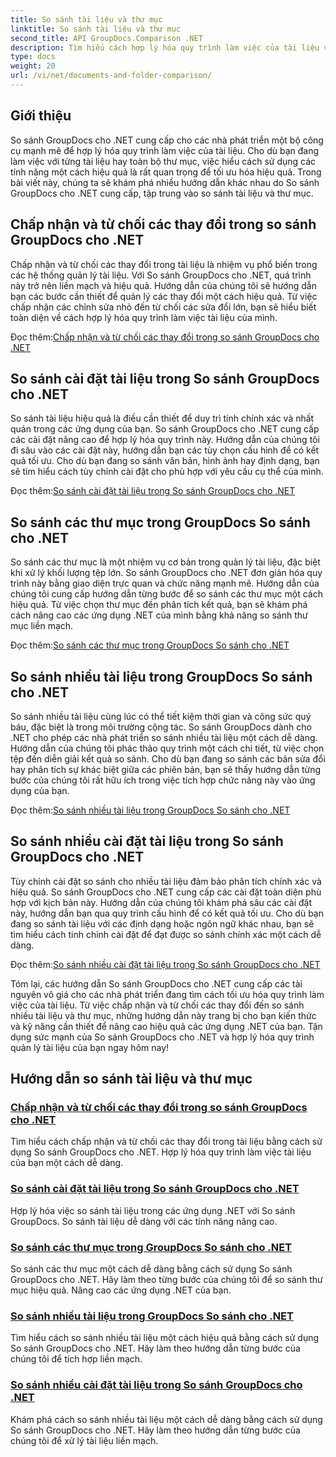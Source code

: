 ```yaml
---
title: So sánh tài liệu và thư mục
linktitle: So sánh tài liệu và thư mục
second_title: API GroupDocs.Comparison .NET
description: Tìm hiểu cách hợp lý hóa quy trình làm việc của tài liệu với hướng dẫn So sánh GroupDocs cho .NET. Chấp nhận, từ chối các thay đổi và so sánh tài liệu và thư mục một cách dễ dàng.
type: docs
weight: 20
url: /vi/net/documents-and-folder-comparison/
---
```

## Giới thiệu

So sánh GroupDocs cho .NET cung cấp cho các nhà phát triển một bộ công cụ mạnh mẽ để hợp lý hóa quy trình làm việc của tài liệu. Cho dù bạn đang làm việc với từng tài liệu hay toàn bộ thư mục, việc hiểu cách sử dụng các tính năng một cách hiệu quả là rất quan trọng để tối ưu hóa hiệu quả. Trong bài viết này, chúng ta sẽ khám phá nhiều hướng dẫn khác nhau do So sánh GroupDocs cho .NET cung cấp, tập trung vào so sánh tài liệu và thư mục.

## Chấp nhận và từ chối các thay đổi trong so sánh GroupDocs cho .NET

Chấp nhận và từ chối các thay đổi trong tài liệu là nhiệm vụ phổ biến trong các hệ thống quản lý tài liệu. Với So sánh GroupDocs cho .NET, quá trình này trở nên liền mạch và hiệu quả. Hướng dẫn của chúng tôi sẽ hướng dẫn bạn các bước cần thiết để quản lý các thay đổi một cách hiệu quả. Từ việc chấp nhận các chỉnh sửa nhỏ đến từ chối các sửa đổi lớn, bạn sẽ hiểu biết toàn diện về cách hợp lý hóa quy trình làm việc tài liệu của mình.

 Đọc thêm:[Chấp nhận và từ chối các thay đổi trong so sánh GroupDocs cho .NET](./accept-reject-changes-dotnet/)

## So sánh cài đặt tài liệu trong So sánh GroupDocs cho .NET

So sánh tài liệu hiệu quả là điều cần thiết để duy trì tính chính xác và nhất quán trong các ứng dụng của bạn. So sánh GroupDocs cho .NET cung cấp các cài đặt nâng cao để hợp lý hóa quy trình này. Hướng dẫn của chúng tôi đi sâu vào các cài đặt này, hướng dẫn bạn các tùy chọn cấu hình để có kết quả tối ưu. Cho dù bạn đang so sánh văn bản, hình ảnh hay định dạng, bạn sẽ tìm hiểu cách tùy chỉnh cài đặt cho phù hợp với yêu cầu cụ thể của mình.

 Đọc thêm:[So sánh cài đặt tài liệu trong So sánh GroupDocs cho .NET](./compare-documents-settings-dotnet/)

## So sánh các thư mục trong GroupDocs So sánh cho .NET

So sánh các thư mục là một nhiệm vụ cơ bản trong quản lý tài liệu, đặc biệt khi xử lý khối lượng tệp lớn. So sánh GroupDocs cho .NET đơn giản hóa quy trình này bằng giao diện trực quan và chức năng mạnh mẽ. Hướng dẫn của chúng tôi cung cấp hướng dẫn từng bước để so sánh các thư mục một cách hiệu quả. Từ việc chọn thư mục đến phân tích kết quả, bạn sẽ khám phá cách nâng cao các ứng dụng .NET của mình bằng khả năng so sánh thư mục liền mạch.

 Đọc thêm:[So sánh các thư mục trong GroupDocs So sánh cho .NET](./compare-folders-dotnet/)

## So sánh nhiều tài liệu trong GroupDocs So sánh cho .NET

So sánh nhiều tài liệu cùng lúc có thể tiết kiệm thời gian và công sức quý báu, đặc biệt là trong môi trường cộng tác. So sánh GroupDocs dành cho .NET cho phép các nhà phát triển so sánh nhiều tài liệu một cách dễ dàng. Hướng dẫn của chúng tôi phác thảo quy trình một cách chi tiết, từ việc chọn tệp đến diễn giải kết quả so sánh. Cho dù bạn đang so sánh các bản sửa đổi hay phân tích sự khác biệt giữa các phiên bản, bạn sẽ thấy hướng dẫn từng bước của chúng tôi rất hữu ích trong việc tích hợp chức năng này vào ứng dụng của bạn.

 Đọc thêm:[So sánh nhiều tài liệu trong GroupDocs So sánh cho .NET](./compare-multiple-documents-dotnet/)

## So sánh nhiều cài đặt tài liệu trong So sánh GroupDocs cho .NET

Tùy chỉnh cài đặt so sánh cho nhiều tài liệu đảm bảo phân tích chính xác và hiệu quả. So sánh GroupDocs cho .NET cung cấp các cài đặt toàn diện phù hợp với kịch bản này. Hướng dẫn của chúng tôi khám phá sâu các cài đặt này, hướng dẫn bạn qua quy trình cấu hình để có kết quả tối ưu. Cho dù bạn đang so sánh tài liệu với các định dạng hoặc ngôn ngữ khác nhau, bạn sẽ tìm hiểu cách tinh chỉnh cài đặt để đạt được so sánh chính xác một cách dễ dàng.

 Đọc thêm:[So sánh nhiều cài đặt tài liệu trong So sánh GroupDocs cho .NET](./compare-multiple-documents-settings-dotnet/)

Tóm lại, các hướng dẫn So sánh GroupDocs cho .NET cung cấp các tài nguyên vô giá cho các nhà phát triển đang tìm cách tối ưu hóa quy trình làm việc của tài liệu. Từ việc chấp nhận và từ chối các thay đổi đến so sánh nhiều tài liệu và thư mục, những hướng dẫn này trang bị cho bạn kiến thức và kỹ năng cần thiết để nâng cao hiệu quả các ứng dụng .NET của bạn. Tận dụng sức mạnh của So sánh GroupDocs cho .NET và hợp lý hóa quy trình quản lý tài liệu của bạn ngay hôm nay!
## Hướng dẫn so sánh tài liệu và thư mục
### [Chấp nhận và từ chối các thay đổi trong so sánh GroupDocs cho .NET](./accept-reject-changes-dotnet/)
Tìm hiểu cách chấp nhận và từ chối các thay đổi trong tài liệu bằng cách sử dụng So sánh GroupDocs cho .NET. Hợp lý hóa quy trình làm việc tài liệu của bạn một cách dễ dàng.
### [So sánh cài đặt tài liệu trong So sánh GroupDocs cho .NET](./compare-documents-settings-dotnet/)
Hợp lý hóa việc so sánh tài liệu trong các ứng dụng .NET với So sánh GroupDocs. So sánh tài liệu dễ dàng với các tính năng nâng cao.
### [So sánh các thư mục trong GroupDocs So sánh cho .NET](./compare-folders-dotnet/)
So sánh các thư mục một cách dễ dàng bằng cách sử dụng So sánh GroupDocs cho .NET. Hãy làm theo từng bước của chúng tôi để so sánh thư mục hiệu quả. Nâng cao các ứng dụng .NET của bạn.
### [So sánh nhiều tài liệu trong GroupDocs So sánh cho .NET](./compare-multiple-documents-dotnet/)
Tìm hiểu cách so sánh nhiều tài liệu một cách hiệu quả bằng cách sử dụng So sánh GroupDocs cho .NET. Hãy làm theo hướng dẫn từng bước của chúng tôi để tích hợp liền mạch.
### [So sánh nhiều cài đặt tài liệu trong So sánh GroupDocs cho .NET](./compare-multiple-documents-settings-dotnet/)
Khám phá cách so sánh nhiều tài liệu một cách dễ dàng bằng cách sử dụng So sánh GroupDocs cho .NET. Hãy làm theo hướng dẫn từng bước của chúng tôi để xử lý tài liệu liền mạch.